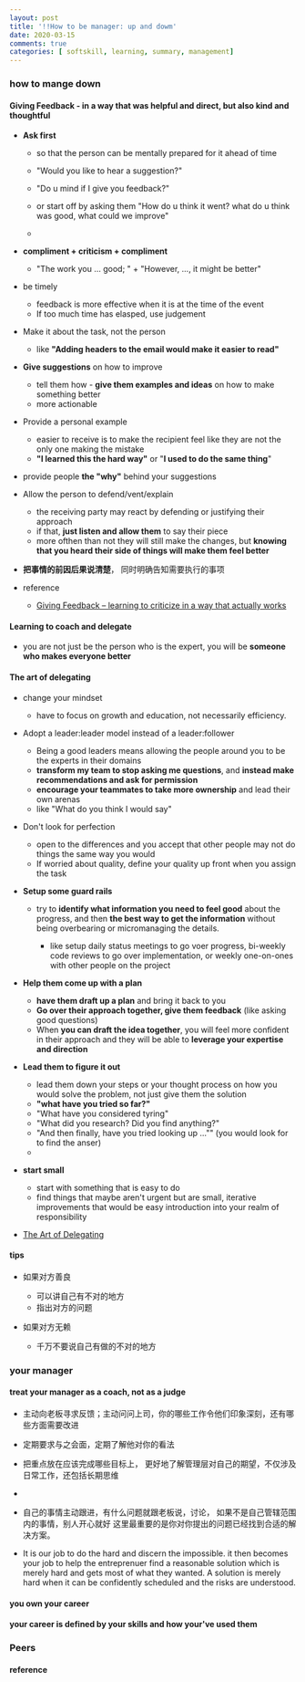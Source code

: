 ```yaml
---
layout: post
title: '!!How to be manager: up and dowm'
date: 2020-03-15
comments: true
categories: [ softskill, learning, summary, management]
---
```

### how to mange down  

#### Giving Feedback - in a way that was helpful and direct, but also kind and thoughtful  

* **Ask first**  
  - so that the person can be mentally prepared for it ahead of time  
  - "Would you like to hear a suggestion?"  
  - "Do u mind if I give you feedback?"  

  - or start off by asking them "How do u think it went? what do u think was good, what could we improve"  
  - 

* **compliment + criticism + compliment**  
  -  "The work you ... good; " + "However, ..., it might be better"  

* be timely  
  - feedback is more effective when it is at the time of the event  
  - If too much time has elasped, use judgement  

* Make it about the task, not the person  
  - like **"Adding headers to the email would make it easier to read"**    

* **Give suggestions** on how to improve  
  - tell them how - **give them examples and ideas** on how to make something better  
  - more actionable 

* Provide a personal example  
  - easier to receive is to make the recipient feel like they are not the only one making the mistake  
  - **"I learned this the hard way"** or "**I used to do the same thing**"  

* provide people **the "why"** behind your suggestions  
  
* Allow the person to defend/vent/explain  
  - the receiving party may react by defending or justifying their approach  
  - if that, **just listen and allow them** to say their piece  
  - more ofthen than not they will still make the changes, but **knowing that you heard their side of things will make them feel better**    

* **把事情的前因后果说清楚**， 同时明确告知需要执行的事项  


* reference
  - [Giving Feedback – learning to criticize in a way that actually works](http://katemats.com/giving-feedback-learning-to-criticize-in-a-way-that-actually-works/)

#### Learning to coach and delegate  
  - you are not just be the person who is the expert, you will be **someone who makes everyone better**   

#### The art of **delegating**    
* change your mindset 
  - have to focus on growth and education, not necessarily efficiency. 

* Adopt a leader:leader model instead of a leader:follower    
  - Being a good leaders means allowing the people around you to be the experts in their domains   
  - **transform my team to stop asking me questions**, and **instead make recommendations and ask for permission**  
  - **encourage your teammates to take more ownership** and lead their own arenas  
  - like "What do you think I would say"  

* Don't look for perfection  
  - open to the differences and you accept that other people may not do things the same way you would  
  - If worried about quality, define your quality up front when you assign the task 

* **Setup some guard rails**    
  - try to **identify what information you need to feel good** about the progress, and then **the best way to
  get the information** without being overbearing or micromanaging the details.  

    + like setup daily status meetings to go voer progress, bi-weekly code reviews to go over implementation, or weekly one-on-ones with other people on the project  

* **Help them come up with a plan**   
  - **have them draft up a plan** and bring it back to you   
  - **Go over their approach together, give them feedback** (like asking good questions)  
  - When **you can draft the idea together**, you will feel more confident in their approach and they will be able to **leverage your expertise and direction**    

* **Lead them to figure it out** 
  - lead them down your steps or your thought process on how you would solve the problem, not just give them the solution  
  - **"what have you tried so far?"**  
  - "What have you considered tyring" 
  - "What did you research? Did you find anything?" 
  - "And then finally, have you tried looking up ..."" (you would look for to find the anser)
  - 

* **start small**   
  - start with something that is easy to do 
  - find things that maybe aren't urgent but are small, iterative improvements that would be easy introduction into your realm of responsibility  

* [The Art of Delegating](http://katemats.com/the-art-of-delegating/)  

#### tips  
* 如果对方善良  
  - 可以讲自己有不对的地方  
  - 指出对方的问题  

* 如果对方无赖  
  - 千万不要说自己有做的不对的地方  

### your manager   

#### treat your manager as a coach, not as a judge  

  - 主动向老板寻求反馈；主动问问上司，你的哪些工作令他们印象深刻，还有哪些方面需要改进
  -  定期要求与之会面，定期了解他对你的看法
  -  把重点放在应该完成哪些目标上， 更好地了解管理层对自己的期望，不仅涉及日常工作，还包括长期思维
  -  
  - 自己的事情主动跟进，有什么问题就跟老板说，讨论， 如果不是自己管辖范围内的事情，别人开心就好
这里最重要的是你对你提出的问题已经找到合适的解决方案。  


  - It is our job to do the hard and discern the impossible. it then becomes your job to help the entreprenuer find a reasonable solution which is merely hard and gets most of what they wanted. A solution is merely hard when it can be confidently scheduled and the risks are understood.


#### you own your career  

#### your career is defined by **your skills** and how your've used them  


### Peers  




#### reference  
